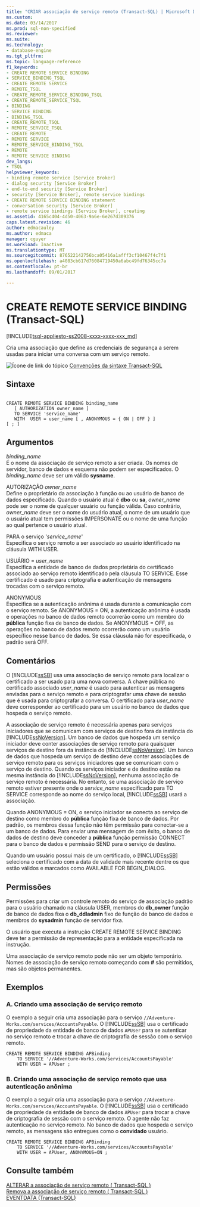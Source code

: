 ```yaml
---
title: "CRIAR associação de serviço remoto (Transact-SQL) | Microsoft Docs"
ms.custom: 
ms.date: 03/14/2017
ms.prod: sql-non-specified
ms.reviewer: 
ms.suite: 
ms.technology:
- database-engine
ms.tgt_pltfrm: 
ms.topic: language-reference
f1_keywords:
- CREATE REMOTE SERVICE BINDING
- SERVICE_BINDING_TSQL
- CREATE REMOTE SERVICE
- REMOTE_TSQL
- CREATE_REMOTE_SERVICE_BINDING_TSQL
- CREATE_REMOTE_SERVICE_TSQL
- BINDING
- SERVICE BINDING
- BINDING_TSQL
- CREATE_REMOTE_TSQL
- REMOTE_SERVICE_TSQL
- CREATE REMOTE
- REMOTE SERVICE
- REMOTE_SERVICE_BINDING_TSQL
- REMOTE
- REMOTE SERVICE BINDING
dev_langs:
- TSQL
helpviewer_keywords:
- binding remote service [Service Broker]
- dialog security [Service Broker]
- end-to-end security [Service Broker]
- security [Service Broker], remote service bindings
- CREATE REMOTE SERVICE BINDING statement
- conversation security [Service Broker]
- remote service bindings [Service Broker], creating
ms.assetid: 4165c404-4d50-4063-9a6e-6e267d309376
caps.latest.revision: 46
author: edmacauley
ms.author: edmaca
manager: cguyer
ms.workload: Inactive
ms.translationtype: MT
ms.sourcegitcommit: 876522142756bca05416a1afff3cf10467f4c7f1
ms.openlocfilehash: a4083cb617d76084719450a6abc49fd76345cc7a
ms.contentlocale: pt-br
ms.lasthandoff: 09/01/2017

---
```

# <a name="create-remote-service-binding-transact-sql"></a>CREATE REMOTE SERVICE BINDING (Transact-SQL)
[!INCLUDE[tsql-appliesto-ss2008-xxxx-xxxx-xxx_md](../../includes/tsql-appliesto-ss2008-xxxx-xxxx-xxx-md.md)]

  Cria uma associação que define as credenciais de segurança a serem usadas para iniciar uma conversa com um serviço remoto.  
  
 ![Ícone de link do tópico](../../database-engine/configure-windows/media/topic-link.gif "Topic link icon") [Convenções da sintaxe Transact-SQL](../../t-sql/language-elements/transact-sql-syntax-conventions-transact-sql.md)  
  
## <a name="syntax"></a>Sintaxe  
  
```  
  
CREATE REMOTE SERVICE BINDING binding_name   
   [ AUTHORIZATION owner_name ]   
   TO SERVICE 'service_name'   
   WITH  USER = user_name [ , ANONYMOUS = { ON | OFF } ]  
[ ; ]  
```  
  
## <a name="arguments"></a>Argumentos  
 *binding_name*  
 É o nome da associação de serviço remoto a ser criada. Os nomes de servidor, banco de dados e esquema não podem ser especificados. O *binding_name* deve ser um válido **sysname**.  
  
 AUTORIZAÇÃO *owner_name*  
 Define o proprietário da associação à função ou ao usuário de banco de dados especificado. Quando o usuário atual é **dbo** ou **sa**, *owner_name* pode ser o nome de qualquer usuário ou função válida. Caso contrário, *owner_name* deve ser o nome do usuário atual, o nome de um usuário que o usuário atual tem permissões IMPERSONATE ou o nome de uma função ao qual pertence o usuário atual.  
  
 PARA o serviço '*service_name*'  
 Especifica o serviço remoto a ser associado ao usuário identificado na cláusula WITH USER.  
  
 USUÁRIO = *user_name*  
 Especifica a entidade de banco de dados proprietária do certificado associado ao serviço remoto identificado pela cláusula TO SERVICE. Esse certificado é usado para criptografia e autenticação de mensagens trocadas com o serviço remoto.  
  
 ANONYMOUS  
 Especifica se a autenticação anônima é usada durante a comunicação com o serviço remoto. Se ANONYMOUS = ON, a autenticação anônima é usada e operações no banco de dados remoto ocorrerão como um membro do **pública** função fixa de banco de dados. Se ANONYMOUS = OFF, as operações no banco de dados remoto ocorrerão como um usuário específico nesse banco de dados. Se essa cláusula não for especificada, o padrão será OFF.  
  
## <a name="remarks"></a>Comentários  
 O [!INCLUDE[ssSB](../../includes/sssb-md.md)] usa uma associação de serviço remoto para localizar o certificado a ser usado para uma nova conversa. A chave pública no certificado associado *user_name* é usado para autenticar as mensagens enviadas para o serviço remoto e para criptografar uma chave de sessão que é usada para criptografar a conversa. O certificado para *user_name* deve corresponder ao certificado para um usuário no banco de dados que hospeda o serviço remoto.  
  
 A associação de serviço remoto é necessária apenas para serviços iniciadores que se comunicam com serviços de destino fora da instância do [!INCLUDE[ssNoVersion](../../includes/ssnoversion-md.md)]. Um banco de dados que hospeda um serviço iniciador deve conter associações de serviço remoto para quaisquer serviços de destino fora da instância do [!INCLUDE[ssNoVersion](../../includes/ssnoversion-md.md)]. Um banco de dados que hospeda um serviço de destino deve conter associações de serviço remoto para os serviços iniciadores que se comunicam com o serviço de destino. Quando os serviços iniciador e de destino estão na mesma instância do [!INCLUDE[ssNoVersion](../../includes/ssnoversion-md.md)], nenhuma associação de serviço remoto é necessária. No entanto, se uma associação de serviço remoto estiver presente onde o *service_name* especificado para TO SERVICE corresponde ao nome do serviço local, [!INCLUDE[ssSB](../../includes/sssb-md.md)] usará a associação.  
  
 Quando ANONYMOUS = ON, o serviço iniciador se conecta ao serviço de destino como membro do **pública** função fixa de banco de dados. Por padrão, os membros dessa função não têm permissão para conectar-se a um banco de dados. Para enviar uma mensagem de com êxito, o banco de dados de destino deve conceder a **pública** função permissão CONNECT para o banco de dados e permissão SEND para o serviço de destino.  
  
 Quando um usuário possui mais de um certificado, o [!INCLUDE[ssSB](../../includes/sssb-md.md)] seleciona o certificado com a data de validade mais recente dentre os que estão válidos e marcados como AVAILABLE FOR BEGIN_DIALOG.  
  
## <a name="permissions"></a>Permissões  
 Permissões para criar um controle remoto do serviço de associação padrão para o usuário chamado na cláusula USER, membros do **db_owner** função de banco de dados fixa o **db_ddladmin** fixo de função de banco de dados e membros do **sysadmin** função de servidor fixa.  
  
 O usuário que executa a instrução CREATE REMOTE SERVICE BINDING deve ter a permissão de representação para a entidade especificada na instrução.  
  
 Uma associação de serviço remoto pode não ser um objeto temporário. Nomes de associação de serviço remoto começando com  **#**  são permitidos, mas são objetos permanentes.  
  
## <a name="examples"></a>Exemplos  
  
### <a name="a-creating-a-remote-service-binding"></a>A. Criando uma associação de serviço remoto  
 O exemplo a seguir cria uma associação para o serviço `//Adventure-Works.com/services/AccountsPayable`. O [!INCLUDE[ssSB](../../includes/sssb-md.md)] usa o certificado de propriedade da entidade de banco de dados `APUser` para se autenticar no serviço remoto e trocar a chave de criptografia de sessão com o serviço remoto.  
  
```  
CREATE REMOTE SERVICE BINDING APBinding  
    TO SERVICE '//Adventure-Works.com/services/AccountsPayable'  
    WITH USER = APUser ;  
```  
  
### <a name="b-creating-a-remote-service-binding-using-anonymous-authentication"></a>B. Criando uma associação de serviço remoto que usa autenticação anônima  
 O exemplo a seguir cria uma associação para o serviço `//Adventure-Works.com/services/AccountsPayable`. O [!INCLUDE[ssSB](../../includes/sssb-md.md)] usa o certificado de propriedade da entidade de banco de dados `APUser` para trocar a chave de criptografia de sessão com o serviço remoto. O agente não faz autenticação no serviço remoto. No banco de dados que hospeda o serviço remoto, as mensagens são entregues como o **convidado** usuário.  
  
```  
CREATE REMOTE SERVICE BINDING APBinding  
    TO SERVICE '//Adventure-Works.com/services/AccountsPayable'  
    WITH USER = APUser, ANONYMOUS=ON ;  
```  
  
## <a name="see-also"></a>Consulte também  
 [ALTERAR a associação de serviço remoto &#40; Transact-SQL &#41;](../../t-sql/statements/alter-remote-service-binding-transact-sql.md)   
 [Remova a associação de serviço remoto &#40; Transact-SQL &#41;](../../t-sql/statements/drop-remote-service-binding-transact-sql.md)   
 [EVENTDATA &#40;Transact-SQL&#41;](../../t-sql/functions/eventdata-transact-sql.md)  
  
  

